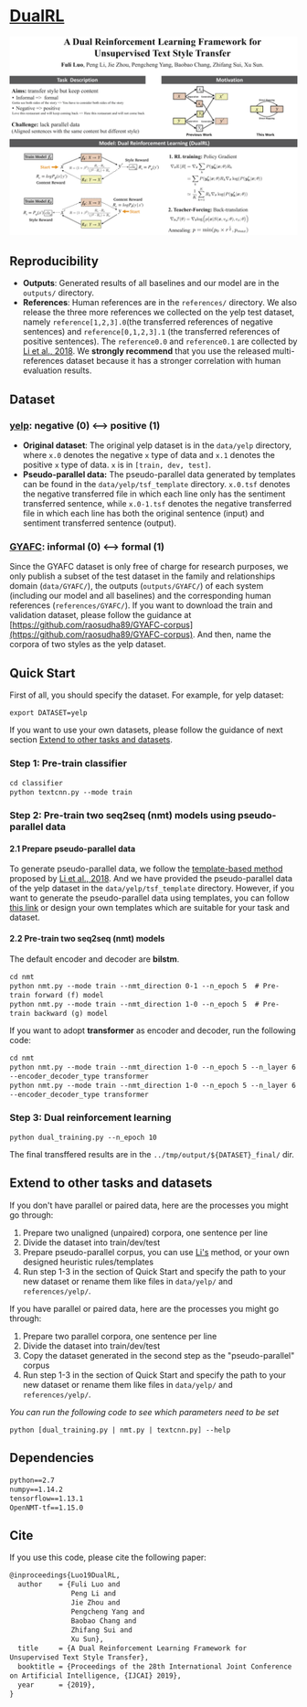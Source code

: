 # [DualRL](https://export.arxiv.org/pdf/1905.10060)
<p align="center"><img src="fig/poster.png"></p>

## Reproducibility
- **Outputs**: Generated results of all baselines and our model are in the `outputs/` directory.
- **References**: Human references are in the `references/` directory. We also release the three more references we collected on the yelp test dataset, namely `reference[1,2,3].0`(the transferred references of negative sentences) and `reference[0,1,2,3].1` (the transferred references of positive sentences). The `reference0.0` and `reference0.1` are collected by [Li et al., 2018](https://github.com/shentianxiao/language-style-transfer). We **strongly recommend** that you use the released multi-references dataset because it has a stronger correlation with human evaluation results.

## Dataset
### [yelp](https://www.yelp.com/dataset/challenge): negative (0) <--> positive (1)
- **Original dataset**:
The original yelp dataset is in the `data/yelp` directory, where `x.0` denotes the negative `x` type of data and `x.1` denotes the positive `x` type of data. `x` is in `[train, dev, test]`.
- **Pseudo-parallel data:**
The pseudo-parallel data generated by templates can be found in the `data/yelp/tsf_template` directory. `x.0.tsf` denotes the negative transferred file in which each line only has the sentiment transferred sentence, while `x.0-1.tsf` denotes the negative transferred file in which each line has both the original sentence (input) and sentiment transferred sentence (output).

### [GYAFC](https://github.com/raosudha89/GYAFC-corpus): informal (0) <--> formal (1)
Since the GYAFC dataset is only free of charge for research purposes, we only publish a subset of the test dataset in the family and relationships domain (`data/GYAFC/`), the outputs (`outputs/GYAFC/`) of each system (including our model and all baselines) and the corresponding human references (`references/GYAFC/`). If you want to download the train and validation dataset, please follow the guidance at [https://github.com/raosudha89/GYAFC-corpus](https://github.com/raosudha89/GYAFC-corpus). And then, name the corpora of two styles as the yelp dataset.


## Quick Start
First of all, you should specify the dataset.
For example, for yelp dataset:
```
export DATASET=yelp
```
If you want to use your own datasets, please follow the guidance of next section [Extend to other tasks and datasets](#extend-to-other-tasks-and-datasets).

### Step 1: Pre-train classifier
```
cd classifier
python textcnn.py --mode train
```

### Step 2: Pre-train two seq2seq (nmt) models using pseudo-parallel data
#### 2.1 Prepare pseudo-parallel data 
To generate pseudo-parallel data, we follow the [template-based method](https://github.com/shentianxiao/language-style-transfer) proposed by [Li et al., 2018](https://aclweb.org/anthology/N18-1169). And we have provided the pseudo-parallel data of the yelp dataset in the `data/yelp/tsf_template` directory. However, if you want to generate the pseudo-parallel data using templates, you can follow [this link](https://github.com/lijuncen/Sentiment-and-Style-Transfer/issues/6) or design your own templates which are suitable for your task and dataset.

#### 2.2 Pre-train two seq2seq (nmt) models 
The default encoder and decoder are **bilstm**.
```
cd nmt
python nmt.py --mode train --nmt_direction 0-1 --n_epoch 5  # Pre-train forward (f) model
python nmt.py --mode train --nmt_direction 1-0 --n_epoch 5  # Pre-train backward (g) model
```

If you want to adopt **transformer** as encoder and decoder, run the following code:
```
cd nmt
python nmt.py --mode train --nmt_direction 1-0 --n_epoch 5 --n_layer 6 --encoder_decoder_type transformer
python nmt.py --mode train --nmt_direction 1-0 --n_epoch 5 --n_layer 6 --encoder_decoder_type transformer
```

### Step 3: Dual reinforcement learning
```
python dual_training.py --n_epoch 10
```
The final transffered results are in the `../tmp/output/${DATASET}_final/` dir.

## Extend to other tasks and datasets
If you don't have parallel or paired data, here are the processes you might go through:
1. Prepare two unaligned (unpaired) corpora, one sentence per line
2. Divide the dataset into train/dev/test
3. Prepare pseudo-parallel corpus, you can use [Li's](https://github.com/lijuncen/Sentiment-and-Style-Transfer/issues/6) method, or your own designed heuristic rules/templates
4. Run step 1-3 in the section of Quick Start and specify the path to your new dataset or rename them like files in `data/yelp/` and `references/yelp/`.

If you have parallel or paired data, here are the processes you might go through:
1. Prepare two parallel corpora, one sentence per line
2. Divide the dataset into train/dev/test
3. Copy the dataset generated in the second step as the "pseudo-parallel" corpus
4. Run step 1-3 in the section of Quick Start and specify the path to your new dataset or rename them like files in `data/yelp/` and `references/yelp/`.

*You can run the following code to see which parameters need to be set*
```
python [dual_training.py | nmt.py | textcnn.py] --help
```

## Dependencies
```
python==2.7
numpy==1.14.2
tensorflow==1.13.1
OpenNMT-tf==1.15.0
```

## Cite

If you use this code, please cite the following paper:
```
@inproceedings{Luo19DualRL,
  author    = {Fuli Luo and
               Peng Li and
               Jie Zhou and
               Pengcheng Yang and
               Baobao Chang and
               Zhifang Sui and
               Xu Sun},
  title     = {A Dual Reinforcement Learning Framework for Unsupervised Text Style Transfer},
  booktitle = {Proceedings of the 28th International Joint Conference on Artificial Intelligence, {IJCAI} 2019},
  year      = {2019},            
}
```
